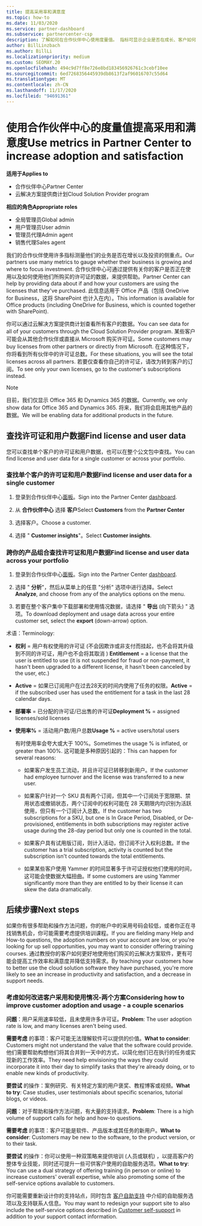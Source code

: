 ```yaml
---
title: 提高采用率和满意度
ms.topic: how-to
ms.date: 11/03/2020
ms.service: partner-dashboard
ms.subservice: partnercenter-csp
description: 了解如何在合作伙伴中心使用度量值。 指标可显示企业是否在成长、客户如何使用其许可证，以及在何处集中投资。
author: BillLinzbach
ms.author: BillLi
ms.localizationpriority: medium
ms.custom: SEOMAY.20
ms.openlocfilehash: 494c9d7ff8e726e8bd183456926761c3cebf10ee
ms.sourcegitcommit: 6ed7268356445939db8613f2af96016707c55d64
ms.translationtype: MT
ms.contentlocale: zh-CN
ms.lasthandoff: 11/17/2020
ms.locfileid: "94691361"
---
```

# <a name="use-metrics-in-partner-center-to-increase-adoption-and-satisfaction"></a><span data-ttu-id="3fe7c-104">使用合作伙伴中心的度量值提高采用和满意度</span><span class="sxs-lookup"><span data-stu-id="3fe7c-104">Use metrics in Partner Center to increase adoption and satisfaction</span></span>

<span data-ttu-id="3fe7c-105">**适用于**</span><span class="sxs-lookup"><span data-stu-id="3fe7c-105">**Applies to**</span></span>

- <span data-ttu-id="3fe7c-106">合作伙伴中心</span><span class="sxs-lookup"><span data-stu-id="3fe7c-106">Partner Center</span></span>
- <span data-ttu-id="3fe7c-107">云解决方案提供商计划</span><span class="sxs-lookup"><span data-stu-id="3fe7c-107">Cloud Solution Provider program</span></span>

<span data-ttu-id="3fe7c-108">**相应的角色**</span><span class="sxs-lookup"><span data-stu-id="3fe7c-108">**Appropriate roles**</span></span>

- <span data-ttu-id="3fe7c-109">全局管理员</span><span class="sxs-lookup"><span data-stu-id="3fe7c-109">Global admin</span></span>
- <span data-ttu-id="3fe7c-110">用户管理员</span><span class="sxs-lookup"><span data-stu-id="3fe7c-110">User admin</span></span>
- <span data-ttu-id="3fe7c-111">管理员代理</span><span class="sxs-lookup"><span data-stu-id="3fe7c-111">Admin agent</span></span>
- <span data-ttu-id="3fe7c-112">销售代理</span><span class="sxs-lookup"><span data-stu-id="3fe7c-112">Sales agent</span></span>

<span data-ttu-id="3fe7c-113">我们的合作伙伴使用许多指标测量他们的业务是否在增长以及投资的侧重点。</span><span class="sxs-lookup"><span data-stu-id="3fe7c-113">Our partners use many metrics to gauge whether their business is growing and where to focus investment.</span></span> <span data-ttu-id="3fe7c-114">合作伙伴中心可通过提供有关你的客户是否正在使用以及如何使用他们所购买的许可证的数据，来提供帮助。</span><span class="sxs-lookup"><span data-stu-id="3fe7c-114">Partner Center can help by providing data about if and how your customers are using the licenses that they've purchased.</span></span> <span data-ttu-id="3fe7c-115">此信息适用于 Office 产品（包括 OneDrive for Business，这将 SharePoint 也计入在内）。</span><span class="sxs-lookup"><span data-stu-id="3fe7c-115">This information is available for Office products (including OneDrive for Business, which is counted together with SharePoint).</span></span>

<span data-ttu-id="3fe7c-116">你可以通过云解决方案提供商计划查看所有客户的数据。</span><span class="sxs-lookup"><span data-stu-id="3fe7c-116">You can see data for all of your customers through the Cloud Solution Provider program.</span></span> <span data-ttu-id="3fe7c-117">某些客户可能会从其他合作伙伴或直接从 Microsoft 购买许可证。</span><span class="sxs-lookup"><span data-stu-id="3fe7c-117">Some customers may buy licenses from other partners or directly from Microsoft.</span></span> <span data-ttu-id="3fe7c-118">在这种情况下，你将看到所有伙伴中的许可证总数。</span><span class="sxs-lookup"><span data-stu-id="3fe7c-118">For these situations, you will see the total licenses across all partners.</span></span> <span data-ttu-id="3fe7c-119">若要仅查看你自己的许可证，请改为转到客户的订阅。</span><span class="sxs-lookup"><span data-stu-id="3fe7c-119">To see only your own licenses, go to the customer's subscriptions instead.</span></span>

> [!NOTE]  
> <span data-ttu-id="3fe7c-120">目前，我们仅显示 Office 365 和 Dynamics 365 的数据。</span><span class="sxs-lookup"><span data-stu-id="3fe7c-120">Currently, we only show data for Office 365 and Dynamics 365.</span></span> <span data-ttu-id="3fe7c-121">将来，我们将会启用其他产品的数据。</span><span class="sxs-lookup"><span data-stu-id="3fe7c-121">We will be enabling data for additional products in the future.</span></span>

## <a name="find-license-and-user-data"></a><span data-ttu-id="3fe7c-122">查找许可证和用户数据</span><span class="sxs-lookup"><span data-stu-id="3fe7c-122">Find license and user data</span></span>

<span data-ttu-id="3fe7c-123">您可以查找单个客户的许可证和用户数据，也可以在整个公文包中查找。</span><span class="sxs-lookup"><span data-stu-id="3fe7c-123">You can find license and user data for a single customer or across your portfolio.</span></span>

### <a name="find-license-and-user-data-for-a-single-customer"></a><span data-ttu-id="3fe7c-124">查找单个客户的许可证和用户数据</span><span class="sxs-lookup"><span data-stu-id="3fe7c-124">Find license and user data for a single customer</span></span>

1. <span data-ttu-id="3fe7c-125">登录到合作伙伴中心[面板](https://partner.microsoft.com/dashboard)。</span><span class="sxs-lookup"><span data-stu-id="3fe7c-125">Sign into the Partner Center [dashboard](https://partner.microsoft.com/dashboard).</span></span>

2. <span data-ttu-id="3fe7c-126">从 **合作伙伴中心** 选择 **客户**</span><span class="sxs-lookup"><span data-stu-id="3fe7c-126">Select **Customers** from the **Partner Center**</span></span>

3. <span data-ttu-id="3fe7c-127">选择客户。</span><span class="sxs-lookup"><span data-stu-id="3fe7c-127">Choose a customer.</span></span>

4. <span data-ttu-id="3fe7c-128">选择 " **Customer insights**"。</span><span class="sxs-lookup"><span data-stu-id="3fe7c-128">Select **Customer insights**.</span></span>

### <a name="find-license-and-user-data-across-your-portfolio"></a><span data-ttu-id="3fe7c-129">跨你的产品组合查找许可证和用户数据</span><span class="sxs-lookup"><span data-stu-id="3fe7c-129">Find license and user data across your portfolio</span></span>

1. <span data-ttu-id="3fe7c-130">登录到合作伙伴中心[面板](https://partner.microsoft.com/dashboard)。</span><span class="sxs-lookup"><span data-stu-id="3fe7c-130">Sign into the Partner Center [dashboard](https://partner.microsoft.com/dashboard).</span></span>

2. <span data-ttu-id="3fe7c-131">选择 " **分析**"，然后从菜单上的任意 "分析" 选项中进行选择。</span><span class="sxs-lookup"><span data-stu-id="3fe7c-131">Select **Analyze**, and choose from any of the analytics options on the menu.</span></span>

3. <span data-ttu-id="3fe7c-132">若要在整个客户集中下载部署和使用情况数据，请选择 " **导出** (向下箭头) " 选项。</span><span class="sxs-lookup"><span data-stu-id="3fe7c-132">To download deployment and usage data across your entire customer set, select the **export** (down-arrow) option.</span></span>

<span data-ttu-id="3fe7c-133">术语：</span><span class="sxs-lookup"><span data-stu-id="3fe7c-133">Terminology:</span></span>

- <span data-ttu-id="3fe7c-134">**权利** = 用户有权使用的许可证 (不会因欺诈或非支付而挂起，也不会将其升级到不同的许可证，用户也不会将其取消 ) </span><span class="sxs-lookup"><span data-stu-id="3fe7c-134">**Entitlement** = a license that the user is entitled to use (it is not suspended for fraud or non-payment, it hasn't been upgraded to a different license, it hasn't been canceled by the user, etc.)</span></span>

- <span data-ttu-id="3fe7c-135">**Active** = 如果已订阅用户在过去28天的时间内使用了任务的权限。</span><span class="sxs-lookup"><span data-stu-id="3fe7c-135">**Active** = if the subscribed user has used the entitlement for a task in the last 28 calendar days.</span></span>

- <span data-ttu-id="3fe7c-136">**部署率** = 已分配的许可证/已出售的许可证</span><span class="sxs-lookup"><span data-stu-id="3fe7c-136">**Deployment %** = assigned licenses/sold licenses</span></span>

- <span data-ttu-id="3fe7c-137">**使用率%** = 活动用户数/用户总数</span><span class="sxs-lookup"><span data-stu-id="3fe7c-137">**Usage %** = active users/total users</span></span>

   <span data-ttu-id="3fe7c-138">有时使用率会夸大或大于 100%。</span><span class="sxs-lookup"><span data-stu-id="3fe7c-138">Sometimes the usage % is inflated, or greater than 100%.</span></span> <span data-ttu-id="3fe7c-139">这可能是多种原因引起的：</span><span class="sxs-lookup"><span data-stu-id="3fe7c-139">This can happen for several reasons:</span></span>

  - <span data-ttu-id="3fe7c-140">如果客户发生员工流动，并且许可证已转移到新用户。</span><span class="sxs-lookup"><span data-stu-id="3fe7c-140">If the customer had employee turnover and the license was transferred to a new user.</span></span>

  - <span data-ttu-id="3fe7c-141">如果客户针对一个 SKU 具有两个订阅，但其中一个订阅处于宽限期、禁用状态或撤销状态，两个订阅中的权利可能在 28 天期限内均识别为活跃使用，但只有一个订阅计入总数。</span><span class="sxs-lookup"><span data-stu-id="3fe7c-141">If the customer has two subscriptions for a SKU, but one is In Grace Period, Disabled, or De-provisioned, entitlements in both subscriptions may register active usage during the 28-day period but only one is counted in the total.</span></span>

  - <span data-ttu-id="3fe7c-142">如果客户具有试用版订阅，则计入活动，但订阅不计入权利总数。</span><span class="sxs-lookup"><span data-stu-id="3fe7c-142">If the customer has a trial subscription, activity is counted but the subscription isn't counted towards the total entitlements.</span></span>

  - <span data-ttu-id="3fe7c-143">如果某些客户使用 Yammer 的时间显著多于许可证授权他们使用的时间，这可能会使数据大幅扭曲。</span><span class="sxs-lookup"><span data-stu-id="3fe7c-143">If some customers are using Yammer significantly more than they are entitled to by their license it can skew the data dramatically.</span></span>

## <a name="next-steps"></a><span data-ttu-id="3fe7c-144">后续步骤</span><span class="sxs-lookup"><span data-stu-id="3fe7c-144">Next steps</span></span>

<span data-ttu-id="3fe7c-145">如果你有很多帮助和操作方法问题，你的帐户中的采用号码会较低，或者你正在寻找销售机会，你可能需要考虑提供培训课程。</span><span class="sxs-lookup"><span data-stu-id="3fe7c-145">If you are fielding many Help and How-to questions, the adoption numbers on your account are low, or you're looking for up sell opportunities, you may want to consider offering training courses.</span></span> <span data-ttu-id="3fe7c-146">通过教授你的客户如何更好地使用他们购买的云解决方案软件，更有可能会提高工作效率和满意度并降低支持需求。</span><span class="sxs-lookup"><span data-stu-id="3fe7c-146">By teaching your customers how to better use the cloud solution software they have purchased, you're more likely to see an increase in productivity and satisfaction, and a decrease in support needs.</span></span>

### <a name="considering-how-to-improve-customer-adoption-and-usage---a-couple-scenarios"></a><span data-ttu-id="3fe7c-147">考虑如何改进客户采用和使用情况-两个方案</span><span class="sxs-lookup"><span data-stu-id="3fe7c-147">Considering how to improve customer adoption and usage - a couple scenarios</span></span>

<span data-ttu-id="3fe7c-148">**问题**：用户采用速率较低，且未使用许多许可证。</span><span class="sxs-lookup"><span data-stu-id="3fe7c-148">**Problem**: The user adoption rate is low, and many licenses aren't being used.</span></span>

<span data-ttu-id="3fe7c-149">**需要考虑** 的事项：客户可能无法理解软件可以提供的价值。</span><span class="sxs-lookup"><span data-stu-id="3fe7c-149">**What to consider**: Customers might not understand the value that the software could provide.</span></span> <span data-ttu-id="3fe7c-150">他们需要帮助构想他们将其合并到一天中的方式，以简化他们已在执行的任务或实现新的工作效率。</span><span class="sxs-lookup"><span data-stu-id="3fe7c-150">They need help envisioning the ways they could incorporate it into their day to simplify tasks that they're already doing, or to enable new kinds of productivity.</span></span>

<span data-ttu-id="3fe7c-151">**要尝试** 的操作：案例研究、有关特定方案的用户褒奖、教程博客或视频。</span><span class="sxs-lookup"><span data-stu-id="3fe7c-151">**What to try**: Case studies, user testimonials about specific scenarios, tutorial blogs, or videos.</span></span>

<span data-ttu-id="3fe7c-152">**问题**：对于帮助和操作方法问题，有大量的支持请求。</span><span class="sxs-lookup"><span data-stu-id="3fe7c-152">**Problem**: There is a high volume of support calls for help and how-to questions.</span></span>

<span data-ttu-id="3fe7c-153">**需要考虑** 的事项：客户可能是软件、产品版本或其任务的新用户。</span><span class="sxs-lookup"><span data-stu-id="3fe7c-153">**What to consider**: Customers may be new to the software, to the product version, or to their task.</span></span>

<span data-ttu-id="3fe7c-154">**要尝试** 的操作：你可以使用一种双策略来提供培训 (人员或联机) ，以提高客户的整体专业技能，同时还可提升一些可供客户使用的自助服务选项。</span><span class="sxs-lookup"><span data-stu-id="3fe7c-154">**What to try**: You can use a dual strategy of offering training (in person or online) to increase customers' overall expertise, while also promoting some of the self-service options available to customers.</span></span>

<span data-ttu-id="3fe7c-155">你可能需要重新设计你的支持站点，同时包含 [客户自助支持](customer-self-support.md) 中介绍的自助服务选项以及支持联系人信息。</span><span class="sxs-lookup"><span data-stu-id="3fe7c-155">You may want to redesign your support site to also include the self-service options described in [Customer self-support](customer-self-support.md) in addition to your support contact information.</span></span>


